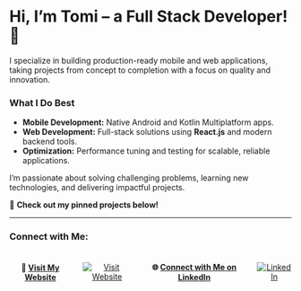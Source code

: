 # Hi, I’m Tomi – a Full Stack Developer! 👋  
I specialize in building production-ready mobile and web applications, taking projects from concept to completion with a focus on quality and innovation.  

### What I Do Best  
- **Mobile Development:** Native Android and Kotlin Multiplatform apps.  
- **Web Development:** Full-stack solutions using **React.js** and modern backend tools.  
- **Optimization:** Performance tuning and testing for scalable, reliable applications.  

I’m passionate about solving challenging problems, learning new technologies, and delivering impactful projects.  

🌟 **Check out my pinned projects below!**

---

### Connect with Me:
<div align="center" style="display: flex; justify-content: center; gap: 20px; align-items: center; flex-direction: row;">

#### 🚀 [**Visit My Website**](https://tomiappdevelopment.netlify.app/)  
[![Visit Website](https://img.shields.io/badge/Visit%20My%20Website-0078D4?style=for-the-badge&logo=google-chrome&logoColor=white&labelColor=1a73e8&color=1a73e8)](https://tomiappdevelopment.netlify.app/)

#### 🌐 [**Connect with Me on LinkedIn**](https://www.linkedin.com/in/tomilevi/)  
[![LinkedIn](https://img.shields.io/badge/Connect%20on%20LinkedIn-0077B5?style=for-the-badge&logo=linkedin&logoColor=white&labelColor=0077b5&color=0077b5)](https://www.linkedin.com/in/tomilevi/)
</div>
